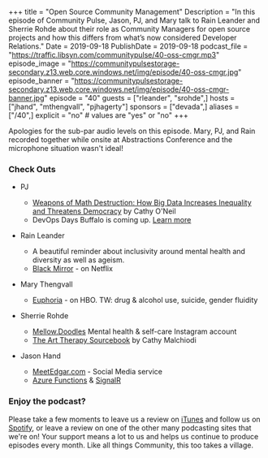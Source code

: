 +++
title = "Open Source Community Management"
Description = "In this episode of Community Pulse, Jason, PJ, and Mary talk to Rain Leander and Sherrie Rohde about their role as Community Managers for open source projects and how this differs from what’s now considered Developer Relations."
Date = 2019-09-18
PublishDate = 2019-09-18
podcast_file = "https://traffic.libsyn.com/communitypulse/40-oss-cmgr.mp3"
episode_image = "https://communitypulsestorage-secondary.z13.web.core.windows.net/img/episode/40-oss-cmgr.jpg"
episode_banner = "https://communitypulsestorage-secondary.z13.web.core.windows.net/img/episode/40-oss-cmgr-banner.jpg"
episode = "40"
guests = ["rleander", "srohde",]
hosts = ["jhand", "mthengvall", "pjhagerty"]
sponsors = ["devada",]
aliases = ["/40",]
explicit = "no" # values are "yes" or "no"
+++

Apologies for the sub-par audio levels on this episode. Mary, PJ, and Rain recorded together while onsite at Abstractions Conference and the microphone situation wasn't ideal!

### Check Outs

* PJ
  * [Weapons of Math Destruction: How Big Data Increases Inequality and Threatens Democracy](https://amzn.to/308SMli) by Cathy O'Neil
  * DevOps Days Buffalo is coming up. [Learn more](https://devopsdays.org/events/2019-buffalo/welcome/)

* Rain Leander
  * A beautiful reminder about inclusivity around mental health and diversity as well as ageism.
  * [Black Mirror](https://www.netflix.com/title/70264888) - on Netflix


* Mary Thengvall
  * [Euphoria](https://www.hbo.com/euphoria) - on HBO. TW: drug & alcohol use, suicide, gender fluidity


* Sherrie Rohde
  * [Mellow.Doodles](https://www.instagram.com/mellow.doodles/) Mental health & self-care Instagram account
  * [The Art Therapy Sourcebook](https://amzn.to/2Qewr1f) by Cathy Malchiodi

* Jason Hand
  * [MeetEdgar.com](https://meetedgar.com/) - Social Media service
  * [Azure Functions](https://cda.ms/11s) & [SignalR](https://cda.ms/11t)


### Enjoy the podcast?
Please take a few moments to leave us a review on [iTunes](https://itunes.apple.com/us/podcast/community-pulse/id1218368182?mt=2) and follow us on [Spotify](https://open.spotify.com/show/3I7g5WfMSgpWu38zZMjet?si=565TMb81SaWwrJYbAIeOxQ), or leave a review on one of the other many podcasting sites that we're on! Your support means a lot to us and helps us continue to produce episodes every month. Like all things Community, this too takes a village.
